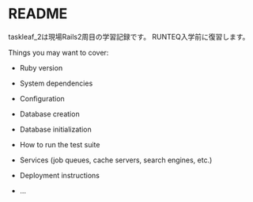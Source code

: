 # README

taskleaf_2は現場Rails2周目の学習記録です。
RUNTEQ入学前に復習します。

Things you may want to cover:

* Ruby version

* System dependencies

* Configuration

* Database creation

* Database initialization

* How to run the test suite

* Services (job queues, cache servers, search engines, etc.)

* Deployment instructions

* ...
